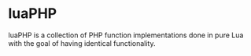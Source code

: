 luaPHP
======

luaPHP is a collection of PHP function implementations done in pure Lua with the goal of having identical functionality.